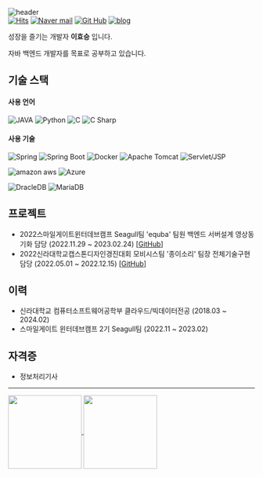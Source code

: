 ![header](https://capsule-render.vercel.app/api?type=waving&color=timeGradient&text=hoos007&fontSize=40&fontColor=D8D8D8&fontAlign=15&fontAlignY=55&animation=fadeIn)
<br>[![Hits](https://hits.seeyoufarm.com/api/count/incr/badge.svg?url=https%3A%2F%2Fgithub.com%2Fhoos007&count_bg=%2379C83D&title_bg=%23555555&icon=&icon_color=%23E7E7E7&title=hits&edge_flat=false)](https://github.com/hoos007) [![Naver mail](https://img.shields.io/badge/Mail-03C75A?style=flat&logo=naver&logoColor=white)](mailto:hoos007@naver.com) [![Git Hub](https://img.shields.io/badge/github-181717?style=flat&logo=github&logoColor=white)](https://github.com/hoos007) [![blog](https://img.shields.io/badge/Tech_blog-00B8FC?style=flat&logo=&logoColor=white)](https://hoos007.github.io)

<!--
<a href="https://solved.ac/profile/hoos007">
  <img align='right' src="http://mazassumnida.wtf/api/v2/generate_badge?boj=hoos007">
</a>
-->

성장을 즐기는 개발자 **이효승** 입니다.

자바 백엔드 개발자를 목표로 공부하고 있습니다.

## 기술 스택
#### 사용 언어
![JAVA](https://img.shields.io/badge/java-FFFFFF?style=for-the-badge&logo=openjdk&logoColor=black) ![Python](https://img.shields.io/badge/Python-3776AB?style=for-the-badge&logo=Python&logoColor=white) ![C](https://img.shields.io/badge/C-A8B9CC?style=for-the-badge&logo=c&logoColor=black) ![C Sharp](https://img.shields.io/badge/C_Sharp-239120?style=for-the-badge&logo=csharp&logoColor=white)

#### 사용 기술
![Spring](https://img.shields.io/badge/spring-6DB33F?style=for-the-badge&logo=spring&logoColor=white) ![Spring Boot](https://img.shields.io/badge/spring_boot-6DB33F?style=for-the-badge&logo=springboot&logoColor=white) ![Docker](https://img.shields.io/badge/docker-2496ED?style=for-the-badge&logo=docker&logoColor=white) ![Apache Tomcat](https://img.shields.io/badge/Apache_Tomcat-F8DC75?style=for-the-badge&logo=apachetomcat&logoColor=black) ![Servlet/JSP](https://img.shields.io/badge/Servlet/JSP-F37626?style=for-the-badge&logo=&logoColor=white)

![amazon aws](https://img.shields.io/badge/aws-232F3E?style=for-the-badge&logo=amazonaws&logoColor=white) ![Azure](https://img.shields.io/badge/azure-0078D4?style=for-the-badge&logo=microsoftazure&logoColor=white)

![DracleDB](https://img.shields.io/badge/oracle_DB-F80000?style=for-the-badge&logo=oracle&logoColor=white) ![MariaDB](https://img.shields.io/badge/maria_db-003545?style=for-the-badge&logo=mariadb&logoColor=white)

## 프로젝트
- 2022스마일게이트윈터데브캠프 Seagull팀 'equba' 팀원 백엔드 서버설계 영상동기화 담당 (2022.11.29 ~ 2023.02.24) [[GitHub](https://github.com/sgdevcamp2022/seagull)]
- 2022신라대학교캡스톤디자인경진대회 모비시스팀 '종이소리' 팀장 전체기술구현담당 (2022.05.01 ~ 2022.12.15) [[GitHub](https://github.com/hoos007/2022CapstoneDesign-PaperSound)]

## 이력
- 신라대학교 컴퓨터소프트웨어공학부 클라우드/빅데이터전공 (2018.03 ~ 2024.02)
- 스마일게이트 윈터데브캠프 2기 Seagull팀 (2022.11 ~ 2023.02)

## 자격증
- 정보처리기사



***
<a href="https://github.com/hoos007">
  <img height=150 align="center" src="https://github-readme-stats.vercel.app/api?username=hoos007&show_icons=true&hide=issues&exclude_repo=hoos007.github.io" />
</a>
<a href="https://github.com/hoos007">
  <img height=150 align="center" src="https://github-readme-stats.vercel.app/api/top-langs?username=hoos007&layout=compact&langs_count=6&exclude_repo=hoos007.github.io&card_width=400" />
</a>
<!--
**hoos007/hoos007** is a ✨ _special_ ✨ repository because its `README.md` (this file) appears on your GitHub profile.

Here are some ideas to get you started:

- 🔭 I’m currently working on ...
- 🌱 I’m currently learning ...
- 👯 I’m looking to collaborate on ...
- 🤔 I’m looking for help with ...
- 💬 Ask me about ...
- 📫 How to reach me: ...
- 😄 Pronouns: ...
- ⚡ Fun fact: ...
-->
